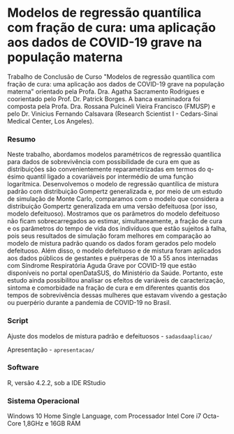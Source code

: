 # Modelos de regressão quantílica com fração de cura: uma aplicação aos dados de COVID-19 grave na população materna

Trabalho de Conclusão de Curso "Modelos de regressão quantílica com fração de cura: uma aplicação aos dados de COVID-19 grave na população materna" orientado pela Profa. Dra. Agatha Sacramento Rodrigues e coorientado pelo Prof. Dr. Patrick Borges. A banca examinadora foi composta pela Profa. Dra. Rossana Pulcineli Vieira Francisco (FMUSP) e pelo Dr. Vinicius Fernando Calsavara (Research Scientist I - Cedars-Sinai Medical Center, Los Angeles).

### Resumo

Neste trabalho, abordamos modelos paramétricos de regressão quantílica para dados de sobrevivência com possibilidade de cura em que as distribuições são convenientemente reparametrizadas em termos do q-ésimo quantil ligado a covariáveis por intermédio de uma função logarítmica. Desenvolvemos o modelo de regressão quantílica de mistura padrão com distribuição Gompertz generalizada e, por meio de um estudo de simulação de Monte Carlo, comparamos com o modelo que considera a distribuição Gompertz generalizada em uma versão defeituosa (por isso, modelo defeituoso). Mostramos que os parâmetros do modelo defeituoso não ficam sobrecarregados ao estimar, simultaneamente, a fração de cura e os parâmetros do tempo de vida dos indivíduos que estão sujeitos à falha, pois seus resultados de simulação foram melhores em comparação ao modelo de mistura padrão quando os dados foram gerados pelo modelo defeituoso. Além disso, o modelo defeituoso e de mistura foram aplicados aos dados públicos de gestantes e puérperas de 10 a 55 anos internadas com Síndrome Respiratória Aguda Grave por COVID-19 que estão disponíveis no portal openDataSUS, do Ministério da Saúde. Portanto, este estudo ainda possibilitou analisar os efeitos de variáveis de caracterização, sintoma e comorbidade na fração de cura e em diferentes quantis dos tempos de sobrevivência dessas mulheres que estavam vivendo a gestação ou puerpério durante a pandemia de COVID-19 no Brasil.

### Script

Ajuste dos modelos de mistura padrão e defeituosos - `sadasdaaplicao/`

Apresentação - `apresentacao/`

### Software

R, versão 4.2.2, sob a IDE RStudio

### Sistema Operacional

Windows 10 Home Single Language, com Processador Intel Core i7 Octa-Core 1,8GHz e 16GB RAM

